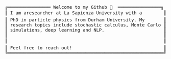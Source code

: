<pre>
╔════════════════ Welcome to my Github 👋  ════════════════╗ 😄               
║ I am aresearcher at La Sapienza University with a        ║ ┣━━ 🌎 Repositories                         
║ PhD in particle physics from Durham University. My       ║ ┃   ┣━━ Heston Model    
║ research topics include stochastic calculus, Monte Carlo ║ ┃   ┣━━ Black-Scholes and Greeks           
║ simulations, deep learning and NLP.                      ║ ┃   ┣━━ Deep Hedging                                 
║                                                          ║ ┃   ┗━━ Extract Title & Authors     
║                                                          ║ ┗━━ 📚 Particle Physics Articles       
║ Feel free to reach out!                                  ║     ┣━━ <a href=https://link.springer.com/article/10.1007/JHEP03(2021)185 target="_blank">Electric Dipole Moments & New Forces</a>
╚══════════════════════════════════════════════════════════╝     ┣━━ <a href=https://link.springer.com/article/10.1007/JHEP11(2019)093>The QCD Axion & Unification</a>
                                                                 ┗━━  

  
</pre>
